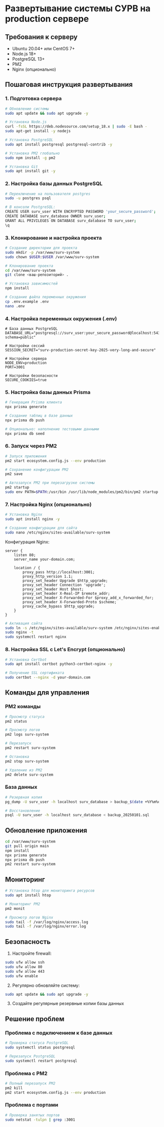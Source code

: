 # Развертывание системы СУРВ на production сервере

## Требования к серверу

- Ubuntu 20.04+ или CentOS 7+
- Node.js 18+
- PostgreSQL 13+
- PM2
- Nginx (опционально)

## Пошаговая инструкция развертывания

### 1. Подготовка сервера

```bash
# Обновление системы
sudo apt update && sudo apt upgrade -y

# Установка Node.js
curl -fsSL https://deb.nodesource.com/setup_18.x | sudo -E bash -
sudo apt-get install -y nodejs

# Установка PostgreSQL
sudo apt install postgresql postgresql-contrib -y

# Установка PM2 глобально
sudo npm install -g pm2

# Установка Git
sudo apt install git -y
```

### 2. Настройка базы данных PostgreSQL

```bash
# Переключение на пользователя postgres
sudo -u postgres psql

# В консоли PostgreSQL:
CREATE USER surv_user WITH ENCRYPTED PASSWORD 'your_secure_password';
CREATE DATABASE surv_database OWNER surv_user;
GRANT ALL PRIVILEGES ON DATABASE surv_database TO surv_user;
\q
```

### 3. Клонирование и настройка проекта

```bash
# Создание директории для проекта
sudo mkdir -p /var/www/surv-system
sudo chown $USER:$USER /var/www/surv-system

# Клонирование проекта
cd /var/www/surv-system
git clone <ваш-репозиторий> .

# Установка зависимостей
npm install

# Создание файла переменных окружения
cp .env.example .env
nano .env
```

### 4. Настройка переменных окружения (.env)

```env
# База данных PostgreSQL
DATABASE_URL="postgresql://surv_user:your_secure_password@localhost:5432/surv_database?schema=public"

# Настройки сессий
SESSION_SECRET="surv-production-secret-key-2025-very-long-and-secure"

# Настройки сервера
NODE_ENV=production
PORT=3001

# Настройки безопасности
SECURE_COOKIES=true
```

### 5. Настройка базы данных Prisma

```bash
# Генерация Prisma клиента
npx prisma generate

# Создание таблиц в базе данных
npx prisma db push

# Опционально: наполнение тестовыми данными
npx prisma db seed
```

### 6. Запуск через PM2

```bash
# Запуск приложения
pm2 start ecosystem.config.js --env production

# Сохранение конфигурации PM2
pm2 save

# Автозапуск PM2 при перезагрузке системы
pm2 startup
sudo env PATH=$PATH:/usr/bin /usr/lib/node_modules/pm2/bin/pm2 startup systemd -u $USER --hp $HOME
```

### 7. Настройка Nginx (опционально)

```bash
# Установка Nginx
sudo apt install nginx -y

# Создание конфигурации для сайта
sudo nano /etc/nginx/sites-available/surv-system
```

Конфигурация Nginx:
```nginx
server {
    listen 80;
    server_name your-domain.com;

    location / {
        proxy_pass http://localhost:3001;
        proxy_http_version 1.1;
        proxy_set_header Upgrade $http_upgrade;
        proxy_set_header Connection 'upgrade';
        proxy_set_header Host $host;
        proxy_set_header X-Real-IP $remote_addr;
        proxy_set_header X-Forwarded-For $proxy_add_x_forwarded_for;
        proxy_set_header X-Forwarded-Proto $scheme;
        proxy_cache_bypass $http_upgrade;
    }
}
```

```bash
# Активация сайта
sudo ln -s /etc/nginx/sites-available/surv-system /etc/nginx/sites-enabled/
sudo nginx -t
sudo systemctl restart nginx
```

### 8. Настройка SSL с Let's Encrypt (опционально)

```bash
# Установка Certbot
sudo apt install certbot python3-certbot-nginx -y

# Получение SSL сертификата
sudo certbot --nginx -d your-domain.com
```

## Команды для управления

### PM2 команды
```bash
# Просмотр статуса
pm2 status

# Просмотр логов
pm2 logs surv-system

# Перезапуск
pm2 restart surv-system

# Остановка
pm2 stop surv-system

# Удаление из PM2
pm2 delete surv-system
```

### База данных
```bash
# Резервная копия
pg_dump -U surv_user -h localhost surv_database > backup_$(date +%Y%m%d).sql

# Восстановление
psql -U surv_user -h localhost surv_database < backup_20250101.sql
```

## Обновление приложения

```bash
cd /var/www/surv-system
git pull origin main
npm install
npx prisma generate
npx prisma db push
pm2 restart surv-system
```

## Мониторинг

```bash
# Установка htop для мониторинга ресурсов
sudo apt install htop

# Мониторинг PM2
pm2 monit

# Просмотр логов Nginx
sudo tail -f /var/log/nginx/access.log
sudo tail -f /var/log/nginx/error.log
```

## Безопасность

1. Настройте firewall:
```bash
sudo ufw allow ssh
sudo ufw allow 80
sudo ufw allow 443
sudo ufw enable
```

2. Регулярно обновляйте систему:
```bash
sudo apt update && sudo apt upgrade -y
```

3. Создайте регулярные резервные копии базы данных

## Решение проблем

### Проблема с подключением к базе данных
```bash
# Проверка статуса PostgreSQL
sudo systemctl status postgresql

# Перезапуск PostgreSQL
sudo systemctl restart postgresql
```

### Проблема с PM2
```bash
# Полный перезапуск PM2
pm2 kill
pm2 start ecosystem.config.js --env production
```

### Проблема с портами
```bash
# Проверка занятых портов
sudo netstat -tulpn | grep :3001
``` 